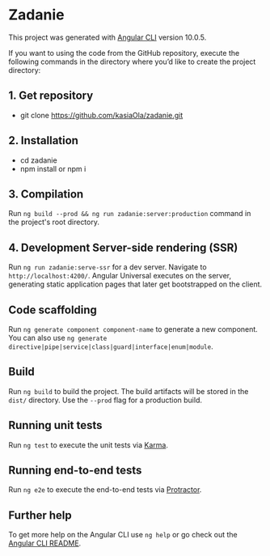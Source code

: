 # Zadanie

This project was generated with [Angular CLI](https://github.com/angular/angular-cli) version 10.0.5.

If you want to using the code from the GitHub repository, execute the following commands in the directory where you’d like to create the project directory:

## 1. Get repository

- git clone https://github.com/kasiaOla/zadanie.git

## 2. Installation

- cd zadanie
- npm install or npm i

## 3. Compilation 

Run `ng build --prod && ng run zadanie:server:production` command in the project's root directory.

## 4. Development Server-side rendering (SSR)

Run `ng run zadanie:serve-ssr` for a dev server. Navigate to `http://localhost:4200/`. 
Angular Universal executes on the server, generating static application pages that later get bootstrapped on the client.


## Code scaffolding

Run `ng generate component component-name` to generate a new component. You can also use `ng generate directive|pipe|service|class|guard|interface|enum|module`.

## Build

Run `ng build` to build the project. The build artifacts will be stored in the `dist/` directory. Use the `--prod` flag for a production build.

## Running unit tests

Run `ng test` to execute the unit tests via [Karma](https://karma-runner.github.io).

## Running end-to-end tests

Run `ng e2e` to execute the end-to-end tests via [Protractor](http://www.protractortest.org/).

## Further help

To get more help on the Angular CLI use `ng help` or go check out the [Angular CLI README](https://github.com/angular/angular-cli/blob/master/README.md).
